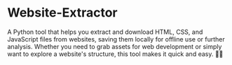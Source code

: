 # Website-Extractor
A Python tool that helps you extract and download HTML, CSS, and JavaScript files from websites, saving them locally for offline use or further analysis. Whether you need to grab assets for web development or simply want to explore a website's structure, this tool makes it quick and easy. 🚀📂
